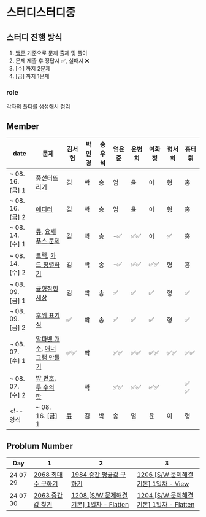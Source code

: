 # 스터디스터디중

## 스터디 진행 방식
1. [백준](https://www.acmicpc.net) 기준으로 문제 출제 및 풀이
2. 문제 제출 후 정답시 ✅, 실패시 ❌
3. [수] 까지 2문제
4. [금] 까지 1문제

### role 
각자의 폴더를 생성해서 정리


## Member
|      date       | 문제 | 김서현 | 박민경 | 송우석 | 엄윤준 | 윤병희 | 이화정 | 형서희 | 홍태휘 |
|-----------------|------|------|------|------|------|------|------|------|------|
| ~ 08. 16. [금] 1 | [풍선터뜨리기](https://www.acmicpc.net/problem/2346) | 김 | 박 | 송 | 엄 | 윤 | 이 | 형 | 홍 |
| ~ 08. 16. [금] 2 | [에디터](https://www.acmicpc.net/problem/1406) | 김 | 박 | 송 | 엄 | 윤 | 이 | 형 | 홍 |
| ~ 08. 14. [수] 1 | [큐](https://www.acmicpc.net/problem/10845), [요세푸스 문제](https://www.acmicpc.net/problem/1158) | 김 | 박 | 송 | -✅ | ✅✅ | 이 | ✅ | 홍 |
| ~ 08. 14. [수] 2 | [트럭](https://www.acmicpc.net/problem/13335), [카드 정렬하기](https://www.acmicpc.net/problem/1715) | 김 | 박 | 송 | -✅ | ✅✅ | ✅✅ | 형 | 홍 |
| ~ 08. 09. [금] 1 | [균형잡힌 세상](https://www.acmicpc.net/problem/4949) | 김 | 박 | 송 | ✅ | ✅ | ✅ | 형 | ✅ |
| ~ 08. 09. [금] 2 | [후위 표기식](https://www.acmicpc.net/problem/1918) | ✅ | 박 | 송 | ✅ | ✅ | ✅ | 형 | ✅ |
| ~ 08. 07. [수] 1 | [알파벳 개수](https://www.acmicpc.net/problem/10808), [애너그램 만들기](https://www.acmicpc.net/problem/1919) |✅✅| 박 | |✅✅| ✅✅ |✅✅|✅✅|✅✅|
| ~ 08. 07. [수] 2 | [방 번호](https://www.acmicpc.net/problem/1475), [두 수의 합](https://www.acmicpc.net/problem/3273)| | 박 | |✅✅| ✅✅ |✅✅ | |✅ ✅|
<!-- 양식 | ~ 08. 16. [금] 1 | [큐](https://www.acmicpc.net/problem/10845) | 김 | 박 | 송 | 엄 | 윤 | 이 | 형 | 홍 | --> 

## Problum Number
| Day | 1 |  2 | 3 |
|-----|----|--------|--------|
|24 07 29| [2068 최대수 구하기](https://swexpertacademy.com/main/talk/solvingClub/problemView.do?solveclubId=AZCfIIkqyyUDFAVs&contestProbId=AV5QQhbqA4QDFAUq&probBoxId=AZD9O98K4H0DFAVs&type=PROBLEM&problemBoxTitle=day0729_Array&problemBoxCnt=3) | [1984 중간 평균값 구하기](https://swexpertacademy.com/main/talk/solvingClub/problemView.do?solveclubId=AZCfIIkqyyUDFAVs&contestProbId=AV5Pw_-KAdcDFAUq&probBoxId=AZD9O98K4H0DFAVs&type=PROBLEM&problemBoxTitle=day0729_Array&problemBoxCnt=3) | [1206 [S/W 문제해결 기본] 1일차 - View](https://swexpertacademy.com/main/talk/solvingClub/problemView.do?solveclubId=AZCfIIkqyyUDFAVs&contestProbId=AV134DPqAA8CFAYh&probBoxId=AZD9O98K4H0DFAVs&type=PROBLEM&problemBoxTitle=day0729_Array&problemBoxCnt=3) |
|24 07 30| [2063 중간값 찾기](https://swexpertacademy.com/main/talk/solvingClub/problemView.do?solveclubId=AZCfIIkqyyUDFAVs&contestProbId=AV5QPsXKA2UDFAUq&probBoxId=AZEBcvi6xX0DFAVs&type=PROBLEM&problemBoxTitle=day0730_Array&problemBoxCnt=3) | [1208 [S/W 문제해결 기본] 1일차 - Flatten](https://swexpertacademy.com/main/talk/solvingClub/problemView.do?solveclubId=AZCfIIkqyyUDFAVs&contestProbId=AV139KOaABgCFAYh&probBoxId=AZEBcvi6xX0DFAVs&type=PROBLEM&problemBoxTitle=day0730_Array&problemBoxCnt=3) | [1204 [S/W 문제해결 기본] 1일차 - Flatten](https://swexpertacademy.com/main/talk/solvingClub/problemView.do?solveclubId=AZCfIIkqyyUDFAVs&contestProbId=AV13zo1KAAACFAYh&probBoxId=AZEBcvi6xX0DFAVs&type=PROBLEM&problemBoxTitle=day0730_Array&problemBoxCnt=3)

